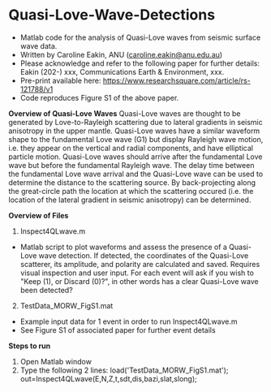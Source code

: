 # Quasi-Love-Wave-Detections
- Matlab code for the analysis of Quasi-Love waves from seismic surface wave data. 
- Written by Caroline Eakin, ANU (caroline.eakin@anu.edu.au)
- Please acknowledge and refer to the following paper for further details: Eakin (202-) xxx, Communications Earth & Environment, xxx. 
- Pre-print available here: https://www.researchsquare.com/article/rs-121788/v1
- Code reproduces Figure S1 of the above paper. 

**Overview of Quasi-Love Waves**
Quasi-Love waves are thought to be generated by Love-to-Rayleigh scattering due to lateral gradients in seismic anisotropy in the upper mantle. Quasi-Love waves have a similar waveform shape to the fundamental Love wave (G1) but display Rayleigh wave motion, i.e. they appear on the vertical and radial components, and have elliptical particle motion. Quasi-Love waves should arrive after the fundamental Love wave but before the fundamental Rayleigh wave. The delay time between the fundamental Love wave arrival and the Quasi-Love wave can be used to determine the distance to the scattering source. By back-projecting along the great-circle path the location at which the scattering occured (i.e. the location of the lateral gradient in seismic anisotropy) can be determined. 

**Overview of Files**
1) Inspect4QLwave.m 
- Matlab script to plot waveforms and assess the presence of a Quasi-Love wave detection. If detected, the coordinates of the Quasi-Love scatterer, its amplitude, and polarity are calculated and saved. Requires visual inspection and user input. For each event will ask if you wish to "Keep (1), or Discard (0)?", in other words has a clear Quasi-Love wave been detected? 

2) TestData_MORW_FigS1.mat
- Example input data for 1 event in order to run Inspect4QLwave.m 
- See Figure S1 of associated paper for further event details

**Steps to run**
1. Open Matlab window
2. Type the following 2 lines:
   load('TestData_MORW_FigS1.mat');
   out=Inspect4QLwave(E,N,Z,t,sdt,dis,bazi,slat,slong);
